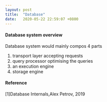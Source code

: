 ```yaml
---
layout: post
title:  "Database"
date:   2020-05-22 22:59:07 +0800
---
```

#### Database system overview

Database system would mainly compos 4 parts

1. transport layer accepting requests
2. query processor optimising the queries
3. an execution engine
4. storage engine

#### Reference

[1]Database Internals,Alex Petrov, 2019